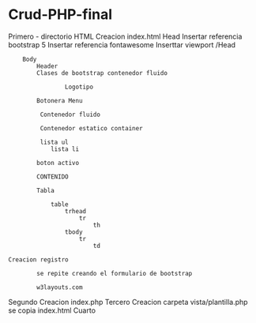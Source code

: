 # Crud-PHP-final

Primero - directorio HTML
    Creacion index.html
        Head
        Insertar referencia bootstrap 5 
        Insertar referencia fontawesome
        Inserttar viewport
        /Head

        Body
            Header
            Clases de bootstrap contenedor fluido

                    Logotipo 
            
            Botonera Menu

             Contenedor fluido      

             Contenedor estatico container

             lista ul 
                lista li

            boton activo

            CONTENIDO

            Tabla

                table
                    trhead 
                        tr
                            th
                    tbody
                        tr
                            td

    Creacion registro

            se repite creando el formulario de bootstrap

            w3layouts.com
Segundo Creacion index.php
Tercero Creacion carpeta vista/plantilla.php
        se copia index.html
Cuarto







